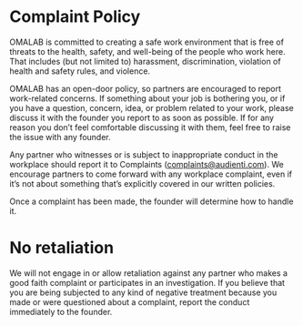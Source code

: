 # Complaint Policy

OMALAB is committed to creating a safe work environment that is free of threats to the health, safety, and well-being of the people who work here. That includes (but not limited to) harassment, discrimination, violation of health and safety rules, and violence.

OMALAB has an open-door policy, so partners are encouraged to report work-related concerns. If something about your job is bothering you, or if you have a question, concern, idea, or problem related to your work, please discuss it with the founder you report to as soon as possible. If for any reason you don’t feel comfortable discussing it with them, feel free to raise the issue with any founder.

Any partner who witnesses or is subject to inappropriate conduct in the workplace should report it to Complaints (complaints@audienti.com). We encourage partners to come forward with any workplace complaint, even if it’s not about something that’s explicitly covered in our written policies.

Once a complaint has been made, the founder will determine how to handle it.


# No retaliation

We will not engage in or allow retaliation against any partner who makes a good faith complaint or participates in an investigation. If you believe that you are being subjected to any kind of negative treatment because you made or were questioned about a complaint, report the conduct immediately to the founder.
